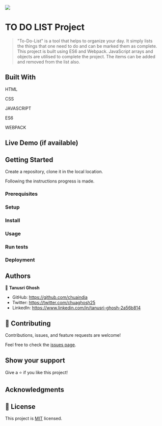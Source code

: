 ![](https://img.shields.io/badge/Microverse-blueviolet)

# TO DO LIST Project

> "To-Do-List" is a tool that helps to organize your day. It simply lists the things that one need to do and can be marked them as complete. This project is built using ES6 and Webpack. JavaScript arrays and objects are utilised to complete the project. The items can be added and removed from the list also.

## Built With

HTML

CSS

JAVASCRIPT

ES6

WEBPACK



## Live Demo (if available)




## Getting Started

Create a repository, clone it in the local location.

Following the instructions progress is made.

### Prerequisites

### Setup

### Install

### Usage

### Run tests

### Deployment



## Authors

👤 **Tanusri Ghosh**

- GitHub: https://github.com/chuaindia
- Twitter: https://twitter.com/chuaghosh25
- LinkedIn: https://www.linkedin.com/in/tanusri-ghosh-2a56b814

## 🤝 Contributing

Contributions, issues, and feature requests are welcome!

Feel free to check the [issues page](../../issues/).

## Show your support

Give a ⭐️ if you like this project!

## Acknowledgments


## 📝 License

This project is [MIT](./LICENSE) licensed.
